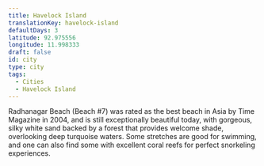 ```yaml
---
title: Havelock Island
translationKey: havelock-island
defaultDays: 3
latitude: 92.975556
longitude: 11.998333
draft: false
id: city
type: city
tags:
  - Cities
  - Havelock Island
---
```

Radhanagar Beach (Beach #7) was rated as the best beach in Asia by Time Magazine in 2004, and is still exceptionally beautiful today, with gorgeous, silky white sand backed by a forest that provides welcome shade, overlooking deep turquoise waters. Some stretches are good for swimming, and one can also find some with excellent coral reefs for perfect snorkeling experiences.